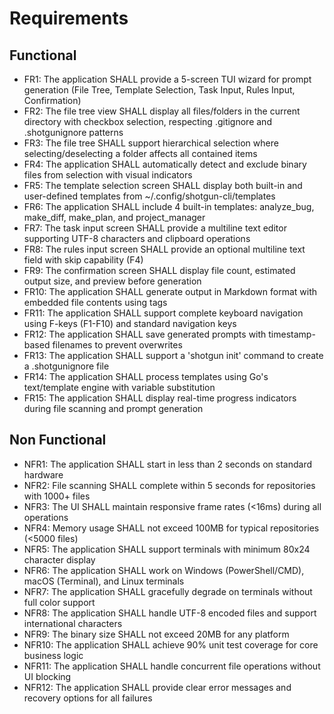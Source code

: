 # Requirements

## Functional

- FR1: The application SHALL provide a 5-screen TUI wizard for prompt generation (File Tree, Template Selection, Task Input, Rules Input, Confirmation)
- FR2: The file tree view SHALL display all files/folders in the current directory with checkbox selection, respecting .gitignore and .shotgunignore patterns
- FR3: The file tree SHALL support hierarchical selection where selecting/deselecting a folder affects all contained items
- FR4: The application SHALL automatically detect and exclude binary files from selection with visual indicators
- FR5: The template selection screen SHALL display both built-in and user-defined templates from ~/.config/shotgun-cli/templates
- FR6: The application SHALL include 4 built-in templates: analyze_bug, make_diff, make_plan, and project_manager
- FR7: The task input screen SHALL provide a multiline text editor supporting UTF-8 characters and clipboard operations
- FR8: The rules input screen SHALL provide an optional multiline text field with skip capability (F4)
- FR9: The confirmation screen SHALL display file count, estimated output size, and preview before generation
- FR10: The application SHALL generate output in Markdown format with embedded file contents using <file> tags
- FR11: The application SHALL support complete keyboard navigation using F-keys (F1-F10) and standard navigation keys
- FR12: The application SHALL save generated prompts with timestamp-based filenames to prevent overwrites
- FR13: The application SHALL support a 'shotgun init' command to create a .shotgunignore file
- FR14: The application SHALL process templates using Go's text/template engine with variable substitution
- FR15: The application SHALL display real-time progress indicators during file scanning and prompt generation

## Non Functional

- NFR1: The application SHALL start in less than 2 seconds on standard hardware
- NFR2: File scanning SHALL complete within 5 seconds for repositories with 1000+ files
- NFR3: The UI SHALL maintain responsive frame rates (<16ms) during all operations
- NFR4: Memory usage SHALL not exceed 100MB for typical repositories (<5000 files)
- NFR5: The application SHALL support terminals with minimum 80x24 character display
- NFR6: The application SHALL work on Windows (PowerShell/CMD), macOS (Terminal), and Linux terminals
- NFR7: The application SHALL gracefully degrade on terminals without full color support
- NFR8: The application SHALL handle UTF-8 encoded files and support international characters
- NFR9: The binary size SHALL not exceed 20MB for any platform
- NFR10: The application SHALL achieve 90% unit test coverage for core business logic
- NFR11: The application SHALL handle concurrent file operations without UI blocking
- NFR12: The application SHALL provide clear error messages and recovery options for all failures
